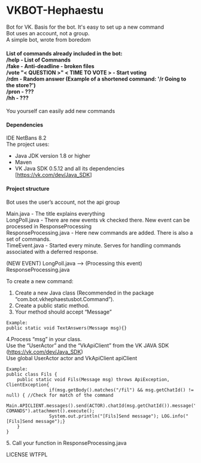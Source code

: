 <h1><a id="VKBOTHephaestu_0"></a>VKBOT-Hephaestu</h1>
<p>Bot for VK. Basis for the bot. It's easy to set up a new command<br>
Bot uses an account, not a group.<br>
A simple bot, wrote from boredom
</p>
<h4><a id="List_of_commands_already_included_in_the_bot_7"></a>List of commands already included in the bot:<br>
/help - List of Commands<br>
/fake - Anti-deadline - broken files<br>
/vote "< QUESTION >" < TIME TO VOTE > - Start voting<br>
/rdm - Random answer (Example of a shortened command: '/r Going to the store?')<br>
/pron - ???<br>
/hh - ???<br>
</h4>
You yourself can easily add new commands
<h4><a id="Dependencies_11"></a>Dependencies</h4>
<p>IDE NetBans 8.2<br>
The project uses:</p>
<ul>
<li>Java JDK version 1.8 or higher</li>
<li>Maven</li>
<li>VK Java SDK 0.5.12 and all its dependencies [<a href="https://vk.com/dev/Java_SDK">https://vk.com/dev/Java_SDK</a>]</li>
</ul>
<h4><a id="Project_structure_18"></a>Project structure</h4>
<p>Bot uses the user’s account, not the api group</p>
<p>Main.java - The title explains everything<br>
LongPoll.java - There are new events vk checked there. New event can be processed in ResponseProcessing<br>
ResponseProcessing.java  - Here new commands are added. There is also a set of commands.<br>
TimeEvent.java - Started every minute. Serves for handling commands associated with a deferred response.</p>
<p>(NEW EVENT) LongPoll.java  --&gt; (Processing this event) ResponseProcessing.java</p>
<p>To create a new command:</p>
<ol>
<li>Create a new Java class (Recommended in the package “com.bot.vkhephaestusbot.Command”).</li>
<li>Сreate a public static method.</li>
<li>Your method should accept “Message”</li>
</ol>
<pre><code>Example:
public static void TextAnswers(Message msg){}
</code></pre>
<p>4.Process “msg” in your class.<br>
Use the “UserActor” and the “VkApiClient” from the VK JAVA SDK (<a href="https://vk.com/dev/Java_SDK">https://vk.com/dev/Java_SDK</a>)<br>
Use global UserActor actor and VkApiClient apiClient</p>
<pre><code>Example:
public class Fils {
    public static void Fils(Message msg) throws ApiException, ClientException{
                if(msg.getBody().matches("/fil") && msg.getChatId() != null) { //Check for match of the command
                Main.APICLIENT.messages().send(ACTOR).chatId(msg.getChatId()).message("IS COMANDS").attachment().execute();
                System.out.println("[Fils]Send message"); LOG.info("[Fils]Send message");}
    }  
}
</code></pre>
<p>
5. Call your function in ResponseProcessing.java
</p>
<p>LICENSE WTFPL</p>
